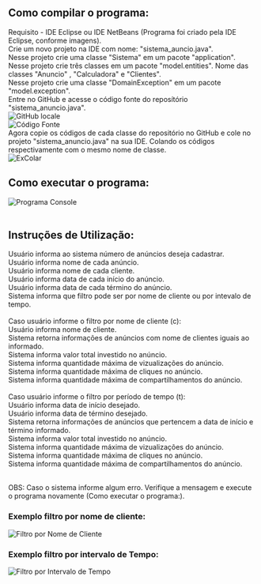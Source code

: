 ## Como compilar o programa:
Requisito - IDE Eclipse ou IDE NetBeans (Programa foi criado pela IDE Eclipse, conforme imagens). <br/> 
Crie um novo projeto na IDE com nome: "sistema_auncio.java".  <br/>
Nesse projeto crie uma classe "Sistema" em um pacote "application".  <br/>
Nesse projeto crie três classes em um pacote "model.entities". Nome das classes "Anuncio" , "Calculadora" e "Clientes".  <br/>
Nesse projeto crie uma classe "DomainException" em um pacote "model.exception".  <br/> 
Entre no GitHub e acesse o código fonte do reposítório "sistema_anuncio.java".  <br/>
![GitHub locale](https://user-images.githubusercontent.com/80331827/118290807-3830db80-b4ad-11eb-9916-a671d0e23326.png)  <br/>
![Código Fonte](https://user-images.githubusercontent.com/80331827/118290844-441c9d80-b4ad-11eb-8d76-7d8f8594ba78.png)  <br/>
Agora copie os códigos de cada classe do repositório no GitHub e cole no projeto "sistema_anuncio.java" na sua IDE. Colando os códigos respectivamente com o mesmo nome de classe.  <br/>
![ExColar](https://user-images.githubusercontent.com/80331827/118291805-5d721980-b4ae-11eb-9030-2264d8e17ddb.png)  <br/>

## Como executar o programa: 
![Programa Console](https://user-images.githubusercontent.com/80331827/118292619-349e5400-b4af-11eb-960c-f202eb36f986.png) <br/>  <br/> 

## Instruções de Utilização:   
Usuário informa ao sistema número de anúncios deseja cadastrar.  <br/>
Usuário informa nome de cada anúncio.  <br/>
Usuário informa nome de cada cliente.  <br/>
Usuário informa data de cada início do anúncio.  <br/>
Usuário informa data de cada término do anúncio.  <br/>
Sistema informa que filtro pode ser por nome de cliente ou por intevalo de tempo.  <br/>  <br/>
Caso usuário informe o filtro por nome de cliente (c):  <br/>
Usuário informa nome de cliente.  <br/>
Sistema retorna informações de anúncios com nome de clientes iguais ao informado.  <br/>
Sistema informa valor total investido no anúncio.  <br/>
Sistema informa quantidade máxima de vizualizações do anúncio.  <br/>
Sistema informa quantidade máxima de cliques no anúncio.  <br/>
Sistema informa quantidade máxima de compartilhamentos do anúncio.  <br/>  <br/>
Caso usuário informe o filtro por período de tempo (t):  <br/>
Usuário informa data de início desejado.  <br/>
Usuário informa data de término desejado.  <br/>
Sistema retorna informações de anúncios que pertencem a data de início e término informado.  <br/>
Sistema informa valor total investido no anúncio.  <br/>
Sistema informa quantidade máxima de vizualizações do anúncio.  <br/>
Sistema informa quantidade máxima de cliques no anúncio.  <br/>
Sistema informa quantidade máxima de compartilhamentos do anúncio.  <br/>  <br/>

OBS: Caso o sistema informe algum erro. Verifique a mensagem e execute o programa novamente (Como executar o programa:). 
### Exemplo filtro por nome de cliente:  <br/>
![Filtro por Nome de Cliente](https://user-images.githubusercontent.com/80331827/118142486-cee39680-b3e0-11eb-9e75-98d6f761df1c.png)

### Exemplo filtro por intervalo de Tempo:  <br/>
![Filtro por Intervalo de Tempo](https://user-images.githubusercontent.com/80331827/118142941-3c8fc280-b3e1-11eb-9c71-63b518ae5127.png)

